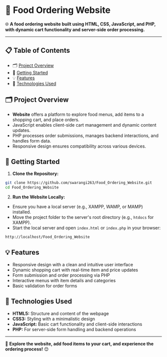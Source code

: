 # 🍔 Food Ordering Website

🌐 **A food ordering website built using HTML, CSS, JavaScript, and PHP, with dynamic cart functionality and server-side order processing.**

---

## 📋 **Table of Contents**

- 🗂️ [Project Overview](#project-overview)
- 🚀 [Getting Started](#getting-started)
- 💡 [Features](#features)
- 🧩 [Technologies Used](#technologies-used)


## 🗂️  **Project Overview**

- **Website** offers a platform to explore food menus, add items to a shopping cart, and place orders.
- JavaScript enables client-side cart management and dynamic content updates.
- PHP processes order submissions, manages backend interactions, and handles form data.
- Responsive design ensures compatibility across various devices.


## 🚀  **Getting Started**

1. **Clone the Repository:**

```bash
git clone https://github.com/swarangi263/Food_Ordering_Website.git
cd Food_Ordering_Website
```

2. **Run the Website Locally:**

- Ensure you have a local server (e.g., XAMPP, WAMP, or MAMP) installed.
- Move the project folder to the server's root directory (e.g., `htdocs` for XAMPP).
- Start the local server and open `index.html` or `index.php` in your browser:

```bash
http://localhost/Food_Ordering_Website
```


## 💡  **Features**

- Responsive design with a clean and intuitive user interface
- Dynamic shopping cart with real-time item and price updates
- Form submission and order processing via PHP
- Interactive menus with item details and categories
- Basic validation for order forms


## 🧩  **Technologies Used**

- **HTML5:** Structure and content of the webpage
- **CSS3:** Styling with a minimalistic design
- **JavaScript:** Basic cart functionality and client-side interactions
- **PHP:** For server-side form handling and backend operations

---

🌟 **Explore the website, add food items to your cart, and experience the ordering process!** 😊


